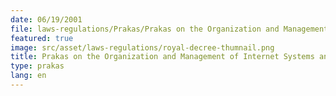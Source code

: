 ```yaml
---
date: 06/19/2001
file: laws-regulations/Prakas/Prakas on the Organization and Management of Internet Systems and Services and Types of VoIP Services in the Kingdom of Cambodia.pdf
featured: true
image: src/asset/laws-regulations/royal-decree-thumnail.png
title: Prakas on the Organization and Management of Internet Systems and Services and Types of VoIP Services in the Kingdom of Cambodia
type: prakas
lang: en
---
```

